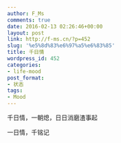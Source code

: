 ```yaml
---
author: F_Ms
comments: true
date: 2016-02-13 02:26:46+00:00
layout: post
link: http://f-ms.cn/?p=452
slug: '%e5%8d%83%e6%97%a5%e6%83%85'
title: 千日情
wordpress_id: 452
categories:
- life-mood
post_format:
- 状态
tags:
- Mood
---
```


千日情，一朝熄，日日消磨渣事起

一日情，千铭记

